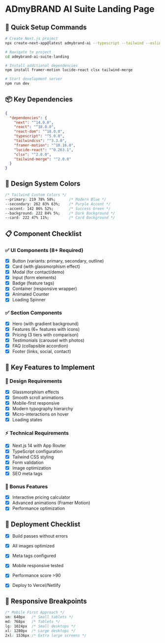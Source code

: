 # ADmyBRAND AI Suite Landing Page

## 🚀 Quick Setup Commands

```bash
# Create Next.js project
npx create-next-app@latest admybrand-ai --typescript --tailwind --eslint --app

# Navigate to project
cd admybrand-ai-suite-landing

# Install additional dependencies
npm install framer-motion lucide-react clsx tailwind-merge

# Start development server
npm run dev
```

## 📦 Key Dependencies

```json
{
  "dependencies": {
    "next": "^14.0.0",
    "react": "^18.0.0",
    "react-dom": "^18.0.0",
    "typescript": "^5.0.0",
    "tailwindcss": "^3.3.0",
    "framer-motion": "^10.16.0",
    "lucide-react": "^0.263.1",
    "clsx": "^2.0.0",
    "tailwind-merge": "^2.0.0"
  }
}
```

## 🎨 Design System Colors

```css
/* Tailwind Custom Colors */
--primary: 219 78% 58%;      /* Modern Blue */
--secondary: 262 83% 63%;    /* Purple Accent */
--accent: 142 86% 52%;       /* Success Green */
--background: 222 84% 5%;    /* Dark Background */
--card: 222 47% 11%;         /* Card Background */
```

## 📋 Component Checklist

### ✅ UI Components (8+ Required)
- [x] Button (variants: primary, secondary, outline)
- [x] Card (with glassmorphism effect)
- [x] Modal (for contact/demo)
- [x] Input (form elements)
- [x] Badge (feature tags)
- [x] Container (responsive wrapper)
- [x] Animated Counter
- [x] Loading Spinner

### ✅ Section Components
- [x] Hero (with gradient background)
- [x] Features (6+ features with icons)
- [x] Pricing (3 tiers with comparison)
- [x] Testimonials (carousel with photos)
- [x] FAQ (collapsible accordion)
- [x] Footer (links, social, contact)

## 🎯 Key Features to Implement

### 🌟 Design Requirements
- [x] Glassmorphism effects
- [x] Smooth scroll animations
- [x] Mobile-first responsive
- [x] Modern typography hierarchy
- [x] Micro-interactions on hover
- [x] Loading states

### ⚡ Technical Requirements
- [x] Next.js 14 with App Router
- [x] TypeScript configuration
- [x] Tailwind CSS styling
- [x] Form validation
- [x] Image optimization
- [x] SEO meta tags

### 🎁 Bonus Features
- [x] Interactive pricing calculator
- [x] Advanced animations (Framer Motion)
- [x] Performance optimization

## 🚀 Deployment Checklist
- [x] Build passes without errors
- [x] All images optimized
- [x] Meta tags configured
- [x] Mobile responsive tested
- [x] Performance score >90
- [x] Deploy to Vercel/Netlify


## 📱 Responsive Breakpoints
```css
/* Mobile First Approach */
sm: 640px   /* Small tablets */
md: 768px   /* Tablets */
lg: 1024px  /* Small desktops */
xl: 1280px  /* Large desktops */
2xl: 1536px /* Extra large screens */
```